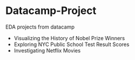 # Datacamp-Project
EDA projects from datacamp 
-	Visualizing the History of Nobel Prize Winners
-	Exploring NYC Public School Test Result Scores
-	Investigating Netflix Movies 
